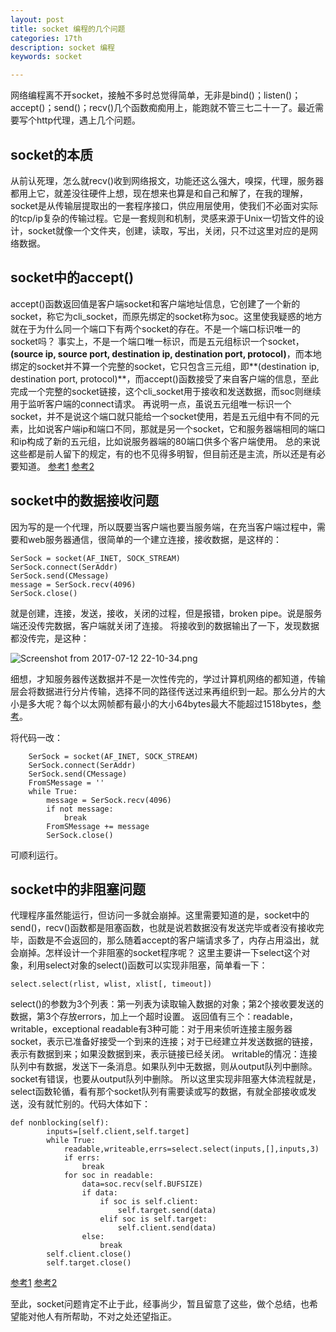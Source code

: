 ```yaml
---
layout: post
title: socket 编程的几个问题
categories: 17th
description: socket 编程
keywords: socket

---
```


网络编程离不开socket，接触不多时总觉得简单，无非是bind()；listen()；accept()；send()；recv()几个函数痴痴用上，能跑就不管三七二十一了。最近需要写个http代理，遇上几个问题。

## socket的本质

从前认死理，怎么就recv()收到网络报文，功能还这么强大，嗅探，代理，服务器都用上它，就差没往硬件上想，现在想来也算是和自己和解了，在我的理解，socket是从传输层提取出的一套程序接口，供应用层使用，使我们不必面对实际的tcp/ip复杂的传输过程。它是一套规则和机制，灵感来源于Unix一切皆文件的设计，socket就像一个文件夹，创建，读取，写出，关闭，只不过这里对应的是网络数据。

## socket中的accept()

accept()函数返回值是客户端socket和客户端地址信息，它创建了一个新的socket，称它为cli_socket，而原先绑定的socket称为soc。这里使我疑惑的地方就在于为什么同一个端口下有两个socket的存在。不是一个端口标识唯一的socket吗？
事实上，不是一个端口唯一标识，而是五元组标识一个socket，**(source ip, source port, destination ip, destination port, protocol)**，而本地绑定的socket并不算一个完整的socket，它只包含三元组，即**(destination ip, destination port, protocol)**，而accept()函数接受了来自客户端的信息，至此完成一个完整的socket链接，这个cli_socket用于接收和发送数据，而soc则继续用于监听客户端的connect请求。
再说明一点，虽说五元组唯一标识一个socket，并不是说这个端口就只能给一个socket使用，若是五元组中有不同的元素，比如说客户端ip和端口不同，那就是另一个socket，它和服务器端相同的端口和ip构成了新的五元组，比如说服务器端的80端口供多个客户端使用。
总的来说这些都是前人留下的规定，有的也不见得多明智，但目前还是主流，所以还是有必要知道。
[参考1](https://stackoverflow.com/questions/489036/how-does-the-socket-api-accept-function-work)
[参考2](https://www.zhihu.com/question/29637351)

## socket中的数据接收问题

因为写的是一个代理，所以既要当客户端也要当服务端，在充当客户端过程中，需要和web服务器通信，很简单的一个建立连接，接收数据，是这样的：
```
SerSock = socket(AF_INET, SOCK_STREAM)
SerSock.connect(SerAddr)
SerSock.send(CMessage)
message = SerSock.recv(4096)
SerSock.close()
```
就是创建，连接，发送，接收，关闭的过程，但是报错，broken pipe。说是服务端还没传完数据，客户端就关闭了连接。
将接收到的数据输出了一下，发现数据都没传完，是这种：

![Screenshot from 2017-07-12 22-10-34.png](http://upload-images.jianshu.io/upload_images/2360187-5889ae92f28105fc.png?imageMogr2/auto-orient/strip%7CimageView2/2/w/1240)

细想，才知服务器传送数据并不是一次性传完的，学过计算机网络的都知道，传输层会将数据进行分片传输，选择不同的路径传送过来再组织到一起。那么分片的大小是多大呢？每个以太网帧都有最小的大小64bytes最大不能超过1518bytes，[参考](http://www.net130.com/CMS/Pub/network/network_protocal/2005_09_22_97176.htm)。

将代码一改：
```
    SerSock = socket(AF_INET, SOCK_STREAM)
	SerSock.connect(SerAddr)
	SerSock.send(CMessage)
	FromSMessage = ''
	while True:
		message = SerSock.recv(4096)
		if not message:
			break
		FromSMessage += message
        SerSock.close()
```
可顺利运行。

## socket中的非阻塞问题

代理程序虽然能运行，但访问一多就会崩掉。这里需要知道的是，socket中的send()，recv()函数都是阻塞函数，也就是说若数据没有发送完毕或者没有接收完毕，函数是不会返回的，那么随着accept的客户端请求多了，内存占用溢出，就会崩掉。怎样设计一个非阻塞的socket程序呢？
这里主要讲一下select这个对象，利用select对象的select()函数可以实现非阻塞，简单看一下：
```
select.select(rlist, wlist, xlist[, timeout])
```
select()的参数为3个列表：第一列表为读取输入数据的对象；第2个接收要发送的数据，第3个存放errors，加上一个超时设置。
返回值有三个：readable，writable，exceptional
readable有3种可能：对于用来侦听连接主服务器socket，表示已准备好接受一个到来的连接；对于已经建立并发送数据的链接，表示有数据到来；如果没数据到来，表示链接已经关闭。
writable的情况：连接队列中有数据，发送下一条消息。如果队列中无数据，则从output队列中删除。
socket有错误，也要从output队列中删除。
所以这里实现非阻塞大体流程就是，select函数轮循，看有那个socket队列有需要读或写的数据，有就全部接收或发送，没有就忙别的。代码大体如下：
```
def nonblocking(self):
        inputs=[self.client,self.target]
        while True:
            readable,writeable,errs=select.select(inputs,[],inputs,3)
            if errs:
                break
            for soc in readable:
                data=soc.recv(self.BUFSIZE)
                if data:
                    if soc is self.client:
                        self.target.send(data)
                    elif soc is self.target:
                        self.client.send(data)
                else:
                    break
        self.client.close()
        self.target.close()
```
[参考1](https://docs.python.org/2/library/select.html)
[参考2](https://my.oschina.net/u/1433482/blog/191211)

至此，socket问题肯定不止于此，经事尚少，暂且留意了这些，做个总结，也希望能对他人有所帮助，不对之处还望指正。